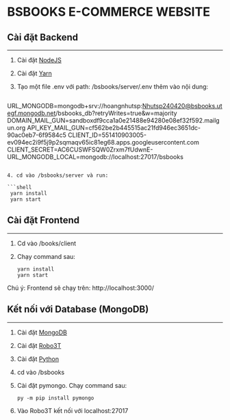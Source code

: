 # BSBOOKS E-COMMERCE WEBSITE

## Cài đặt Backend 

---

1. Cài đặt [NodeJS](https://nodejs.org/en/download/)
2. Cài đặt [Yarn](https://classic.yarnpkg.com/latest.msi)
3. Tạo một file .env với path: /bsbooks/server/.env thêm vào nội dung:

   ```shell
URL_MONGODB=mongodb+srv://hoangnhutsp:Nhutsp240420@bsbooks.utegf.mongodb.net/bsbooks_db?retryWrites=true&w=majority
DOMAIN_MAIL_GUN=sandboxdf9cca1a0e21488e94280e08ef32f592.mailgun.org
API_KEY_MAIL_GUN=cf562be2b445515ac21fd946ec3651dc-90ac0eb7-6f9584c5
CLIENT_ID=551410903005-ev094ec2i9f5j9p2sqmaqv65ic81eg68.apps.googleusercontent.com
CLIENT_SECRET=AC6CUSWFSQW0Zrxm7fUdwnE-
URL_MONGODB_LOCAL=mongodb://localhost:27017/bsbooks
   ```

4. cd vào /bsbooks/server và run:

   ```shell
    yarn install
    yarn start
   ```

## Cài đặt Frontend

---

1. Cd vào /books/client

2. Chạy command sau:

   ```shell
   yarn install
   yarn start
   ```

Chú ý: Frontend sẽ chạy trên: http://localhost:3000/

## Kết nối với Database (MongoDB)

---
1. Cài đặt [MongoDB](https://www.mongodb.com/try/download/community)
2. Cài đặt [Robo3T](https://robomongo.org/)
3. Cài đặt [Python](https://www.python.org/downloads/)

4. cd vào /bsbooks

5. Cài đặt pymongo. Chạy command sau:

   ```shell
   py -m pip install pymongo
   ```

6. Vào Robo3T kết nối với localhost:27017

